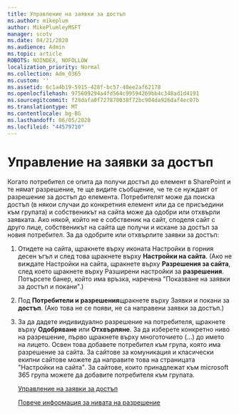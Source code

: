 ```yaml
---
title: Управление на заявки за достъп
ms.author: mikeplum
author: MikePlumleyMSFT
manager: scotv
ms.date: 04/21/2020
ms.audience: Admin
ms.topic: article
ROBOTS: NOINDEX, NOFOLLOW
localization_priority: Normal
ms.collection: Adm_O365
ms.custom: ''
ms.assetid: 6c1a4b19-5915-428f-bc57-40ee2af62178
ms.openlocfilehash: 975609294a4fd564c99594269bb4c348ad1d4191
ms.sourcegitcommit: f28dafa0f727870038f72bc904da926daf4ec07b
ms.translationtype: MT
ms.contentlocale: bg-BG
ms.lasthandoff: 06/05/2020
ms.locfileid: "44579710"
---
```

# <a name="manage-access-requests"></a>Управление на заявки за достъп

Когато потребител се опита да получи достъп до елемент в SharePoint и те нямат разрешение, те ще видите съобщение, че те се нуждаят от разрешение за достъп до елемента. Потребителят може да поиска достъп (в някои случаи до конкретния елемент или да се присъедини към групата) и собственикът на сайта може да одобри или отхвърли заявката. Ако някой, който не е собственик на сайт, споделя сайт с друго лице, собственикът на сайта ще получи и искане за достъп за новия потребител. За да одобрите или отхвърлите заявки за достъп:
  
1. Отидете на сайта, щракнете върху иконата Настройки в горния десен ъгъл и след това щракнете върху **Настройки на сайта**. (Ако не виждате Настройки на сайта, щракнете върху **Разрешения за сайта**, след което щракнете върху Разширени настройки за **разрешения**. Потърсете банер, който има връзка, наречена "Показване на заявки за достъп и покани".)
    
2. Под **Потребители и разрешения**щракнете върху Заявки и покани за **достъп**. (Ако това не се появи, не са направени заявки за достъп.)
    
3. За да дадете индивидуално разрешение на потребителя, щракнете върху **Одобряване** или **Отхвърляне**. За да изберете конкретно ниво на разрешение, първо щракнете върху многоточието (...) до името на лицето. Освен това добавете потребител към група, която има разрешение за сайта. За сайтове за комуникация и класически екипни сайтове можете да направите това на страницата "Настройки на сайта". За сайтове, които принадлежат към microsoft 365 група можете да добавите потребителя към групата.
    
    [Управление на заявки за достъп](https://go.microsoft.com/fwlink/?linkid=2008747)
    
    [Повече информация за нивата на разрешение](https://go.microsoft.com/fwlink/?linkid=867071)
    

